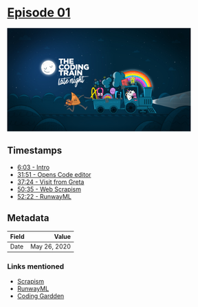 # [Episode 01](https://www.youtube.com/watch?v=wKGKYAnlyRQ)

<img src="images/latenight.jpg" alt="Coding Train Late Night" height="240">

## Timestamps

- [6:03 - Intro](https://youtu.be/wKGKYAnlyRQ?t=363)
- [31:51 - Opens Code editor](https://youtu.be/wKGKYAnlyRQ?t=1911)
- [37:24 - Visit from Greta](https://youtu.be/wKGKYAnlyRQ?t=2244)
- [50:35 - Web Scrapism](https://youtu.be/wKGKYAnlyRQ?t=3035)
- [52:22 - RunwayML](https://youtu.be/wKGKYAnlyRQ?t=3142)

## Metadata

| Field       | Value        |
| :---------- | -----------: |
| Date        | May 26, 2020 |

### Links mentioned

- [Scrapism](https://scrapism.lav.io/)
- [RunwayML](https://runwayml.com/)
- [Coding Gardden](https://coding.garden/)


